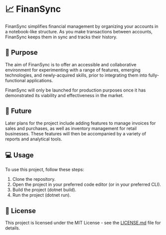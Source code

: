 # 📈 FinanSync

FinanSync simplifies financial management by organizing your accounts in a notebook-like structure. As you make transactions between accounts, FinanSync keeps them in sync and tracks their history.


## 🎯 Purpose

The aim of FinanSync is to offer an accessible and collaborative environment for experimenting with a range of features, emerging technologies, and newly-acquired skills, prior to integrating them into fully-functional applications.

FinanSync will only be launched for production purposes once it has demonstrated its viability and effectiveness in the market.


## 🚀 Future

Later plans for the project include adding features to manage invoices for sales and purchases, as well as inventory management for retail businesses. These features will then be accompanied by a variety of reports and analytical tools.


## 💻 Usage

To use this project, follow these steps:

1. Clone the repository.
2. Open the project in your preferred code editor (or in your preferred CLI).
3. Build the project (dotnet build).
4. Run the project (dotnet run).


## 📝 License

This project is licensed under the MIT License - see the [LICENSE.md](LICENSE.md) file for details.
